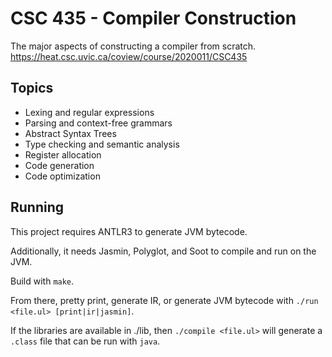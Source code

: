 # CSC 435 - Compiler Construction

The major aspects of constructing a compiler from scratch.
https://heat.csc.uvic.ca/coview/course/2020011/CSC435

## Topics
- Lexing and regular expressions
- Parsing and context-free grammars
- Abstract Syntax Trees
- Type checking and semantic analysis
- Register allocation
- Code generation
- Code optimization

## Running
This project requires ANTLR3 to generate JVM bytecode.

Additionally, it needs Jasmin, Polyglot, and Soot to compile and run on the JVM.

Build with `make`.

From there, pretty print, generate IR, or generate JVM bytecode with `./run <file.ul> [print|ir|jasmin]`.

If the libraries are available in ./lib, then `./compile <file.ul>` will generate a `.class` file that can be run with `java`.

